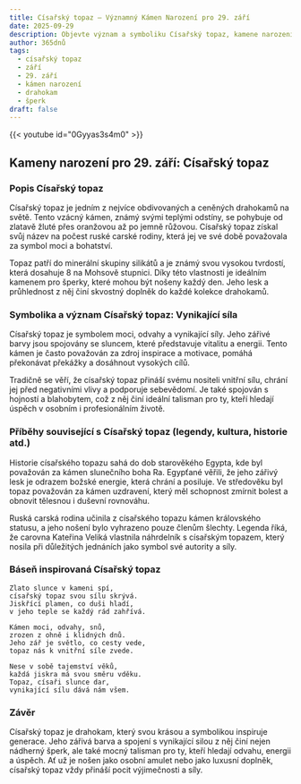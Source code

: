 ```yaml
---
title: Císařský topaz – Významný Kámen Narození pro 29. září
date: 2025-09-29
description: Objevte význam a symboliku Císařský topaz, kamene narození pro 29. září, který symbolizuje Vynikající síla. Přečtěte si legendy a inspirující příběhy.
author: 365dnů
tags:
  - císařský topaz
  - září
  - 29. září
  - kámen narození
  - drahokam
  - šperk
draft: false
---
```


{{< youtube id="0Gyyas3s4m0" >}}

## Kameny narození pro 29. září: Císařský topaz

### Popis Císařský topaz

Císařský topaz je jedním z nejvíce obdivovaných a ceněných drahokamů na světě. Tento vzácný kámen, známý svými teplými odstíny, se pohybuje od zlatavě žluté přes oranžovou až po jemně růžovou. Císařský topaz získal svůj název na počest ruské carské rodiny, která jej ve své době považovala za symbol moci a bohatství.

Topaz patří do minerální skupiny silikátů a je známý svou vysokou tvrdostí, která dosahuje 8 na Mohsově stupnici. Díky této vlastnosti je ideálním kamenem pro šperky, které mohou být nošeny každý den. Jeho lesk a průhlednost z něj činí skvostný doplněk do každé kolekce drahokamů.

### Symbolika a význam Císařský topaz: Vynikající síla

Císařský topaz je symbolem moci, odvahy a vynikající síly. Jeho zářivé barvy jsou spojovány se sluncem, které představuje vitalitu a energii. Tento kámen je často považován za zdroj inspirace a motivace, pomáhá překonávat překážky a dosáhnout vysokých cílů.

Tradičně se věří, že císařský topaz přináší svému nositeli vnitřní sílu, chrání jej před negativními vlivy a podporuje sebevědomí. Je také spojován s hojností a blahobytem, což z něj činí ideální talisman pro ty, kteří hledají úspěch v osobním i profesionálním životě.

### Příběhy související s Císařský topaz (legendy, kultura, historie atd.)

Historie císařského topazu sahá do dob starověkého Egypta, kde byl považován za kámen slunečního boha Ra. Egypťané věřili, že jeho zářivý lesk je odrazem božské energie, která chrání a posiluje. Ve středověku byl topaz považován za kámen uzdravení, který měl schopnost zmírnit bolest a obnovit tělesnou i duševní rovnováhu.

Ruská carská rodina učinila z císařského topazu kámen královského statusu, a jeho nošení bylo vyhrazeno pouze členům šlechty. Legenda říká, že carovna Kateřina Veliká vlastnila náhrdelník s císařským topazem, který nosila při důležitých jednáních jako symbol své autority a síly.

### Báseň inspirovaná Císařský topaz

```
Zlato slunce v kameni spí,  
císařský topaz svou sílu skrývá.  
Jiskřící plamen, co duši hladí,  
v jeho teple se každý rád zahřívá.

Kámen moci, odvahy, snů,  
zrozen z ohně i klidných dnů.  
Jeho zář je světlo, co cesty vede,  
topaz nás k vnitřní síle zvede.

Nese v sobě tajemství věků,  
každá jiskra má svou směru vděku.  
Topaz, císaři slunce dar,  
vynikající sílu dává nám všem.
```

### Závěr

Císařský topaz je drahokam, který svou krásou a symbolikou inspiruje generace. Jeho zářivá barva a spojení s vynikající silou z něj činí nejen nádherný šperk, ale také mocný talisman pro ty, kteří hledají odvahu, energii a úspěch. Ať už je nošen jako osobní amulet nebo jako luxusní doplněk, císařský topaz vždy přináší pocit výjimečnosti a síly.